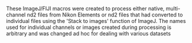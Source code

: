 These ImageJ/FIJI macros were created to process either native, multi-channel nd2 files from Nikon Elements or nd2 files that had converted to individual files using the 'Stack to images' function of ImageJ. 
The names used for individual channels or images created during processing is arbitrary and was changed ad hoc for dealing with various datasets
